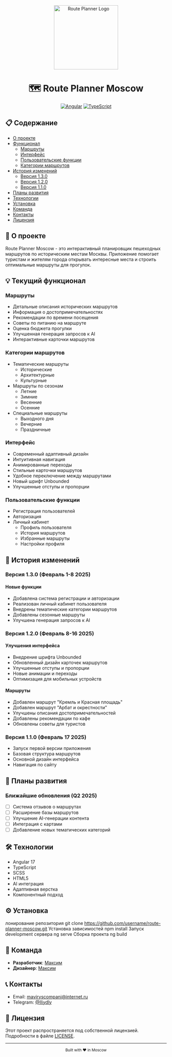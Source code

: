 <div align="center">
  <img src="https://i.ibb.co/TB374FbC/1605b46e-fb09-4344-84a0-873a072734f4.png" alt="Route Planner Logo" width="200"/>
  
  # 🗺️ Route Planner Moscow
  
  [![Angular](https://img.shields.io/badge/Angular-DD0031?style=for-the-badge&logo=angular&logoColor=white)](https://angular.io/)
  [![TypeScript](https://img.shields.io/badge/TypeScript-007ACC?style=for-the-badge&logo=typescript&logoColor=white)](https://www.typescriptlang.org/)
</div>

## 📋 Содержание
- [О проекте](#-о-проекте)
- [Функционал](#-текущий-функционал)
  - [Маршруты](#маршруты)
  - [Интерфейс](#интерфейс)
  - [Пользовательские функции](#пользовательские-функции)
  - [Категории маршрутов](#категории-маршрутов)
- [История изменений](#-история-изменений)
  - [Версия 1.3.0](#версия-130-март-2024)
  - [Версия 1.2.0](#версия-120-март-2024)
  - [Версия 1.1.0](#версия-110-февраль-2024)
- [Планы развития](#-планы-развития)
- [Технологии](#-технологии)
- [Установка](#-установка)
- [Команда](#-команда)
- [Контакты](#-контакты)
- [Лицензия](#-лицензия)

## 🌟 О проекте
Route Planner Moscow - это интерактивный планировщик пешеходных маршрутов по историческим местам Москвы. Приложение помогает туристам и жителям города открывать интересные места и строить оптимальные маршруты для прогулок.

## 💡 Текущий функционал

### Маршруты
- Детальные описания исторических маршрутов
- Информация о достопримечательностях
- Рекомендации по времени посещения
- Советы по питанию на маршруте
- Оценка бюджета прогулки
- Улучшенная генерация запросов к AI
- Интерактивные карточки маршрутов

### Категории маршрутов
- Тематические маршруты
  - Исторические
  - Архитектурные
  - Культурные
- Маршруты по сезонам
  - Летние
  - Зимние
  - Весенние
  - Осенние
- Специальные маршруты
  - Выходного дня
  - Вечерние
  - Праздничные

### Интерфейс
- Современный адаптивный дизайн
- Интуитивная навигация
- Анимированные переходы
- Стильные карточки маршрутов
- Удобное переключение между маршрутами
- Новый шрифт Unbounded
- Улучшенные отступы и пропорции

### Пользовательские функции
- Регистрация пользователей
- Авторизация
- Личный кабинет
  - Профиль пользователя
  - История маршрутов
  - Избранные маршруты
  - Настройки профиля

## 📝 История изменений

### Версия 1.3.0 (Февраль 1-8 2025)
#### Новые функции
- Добавлена система регистрации и авторизации
- Реализован личный кабинет пользователя
- Внедрены тематические категории маршрутов
- Добавлены сезонные маршруты
- Улучшена генерация запросов к AI

### Версия 1.2.0 (Февраль 8-16 2025)
#### Улучшения интерфейса
- Внедрение шрифта Unbounded
- Обновленный дизайн карточек маршрутов
- Улучшенные отступы и пропорции
- Новые анимации и переходы
- Оптимизация для мобильных устройств

#### Маршруты
- Добавлен маршрут "Кремль и Красная площадь"
- Добавлен маршрут "Арбат и окрестности"
- Улучшены описания достопримечательностей
- Добавлены рекомендации по кафе
- Обновлены советы для туристов

### Версия 1.1.0 (Февраль 17 2025)
- Запуск первой версии приложения
- Базовая структура маршрутов
- Основной дизайн интерфейса
- Навигация по сайту

## 🚀 Планы развития

### Ближайшие обновления (Q2 2025)
- [ ] Система отзывов о маршрутах
- [ ] Расширение базы маршрутов
- [ ] Улучшение AI-генерации контента
- [ ] Интеграция с картами
- [ ] Добавление новых тематических категорий

## 🛠️ Технологии
- Angular 17
- TypeScript
- SCSS
- HTML5
- AI интеграция
- Адаптивная верстка
- Компонентный подход

## ⚙️ Установка

лонирование репозитория
git clone https://github.com/username/route-planner-moscow.git
Установка зависимостей
npm install
Запуск development сервера
ng serve
Сборка проекта
ng build



## 👥 Команда
- **Разработчик**: [Максим](https://github.com/maxim007mv)
- **Дизайнер**: [Максим](https://github.com/maxim007mv)

## 📞 Контакты
- Email: maviryscompani@internet.ru
- Telegram: [@Iliydly](https://t.me/Iliydly)

## 📄 Лицензия
Этот проект распространяется под собственной лицензией. Подробности в файле [LICENSE](LICENSE.md).

---

<div align="center">
  <sub>Built with ❤️ in Moscow</sub>
</div>
